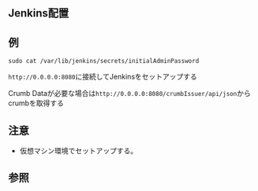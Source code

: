 Jenkins配置
---

## 例
```
sudo cat /var/lib/jenkins/secrets/initialAdminPassword
```
`http://0.0.0.0:8080`に接続してJenkinsをセットアップする

Crumb Dataが必要な場合は`http://0.0.0.0:8080/crumbIssuer/api/json`からcrumbを取得する

## 注意
+ 仮想マシン環境でセットアップする。

## 参照
